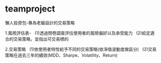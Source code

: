 # teamproject

懶人投資包-專為老嫗設計的交易策略

1.風險評估表-
    (1)透過問卷調查評估使用者的風險偏好以及承受能力
    (2)給定適合的交易策略，並指出可交易標的
    
2.交易策略
    (1)依使用者特性給予不同的交易策略(依淨值波動度做區分)
    (2)交易策略在過去三年的績效(MDD、Sharpe、Volatility、Return)
    
